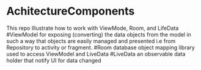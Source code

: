 # AchitectureComponents
This repo Illustrate how to  work with ViewMode, Room, and LifeData
#ViewModel
 for exposing (converting) the data objects from the model in such a way that objects are easily managed and presented i.e from Repository to activity or fragment.
#Room
 database object mapping library used to access ViewModel and LiveData
#LiveData
  an observable data holder that notify UI for data changed

